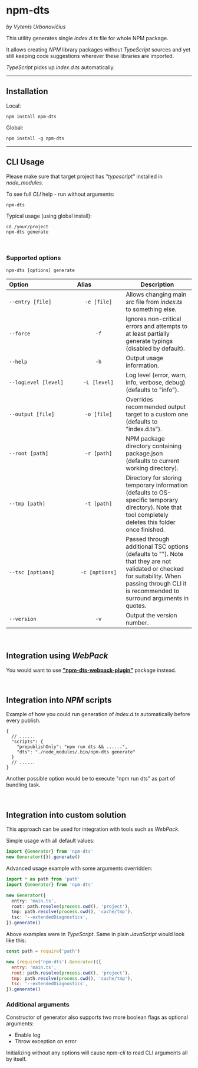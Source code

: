 # npm-dts

_by Vytenis Urbonavičius_

This utility generates single _index.d.ts_ file for whole NPM package.

It allows creating _NPM_ library packages without _TypeScript_ sources and yet still keeping code suggestions wherever these libraries are imported.

_TypeScript_ picks up _index.d.ts_ automatically.

---

## Installation

Local:

```
npm install npm-dts
```

Global:

```
npm install -g npm-dts
```

---

## CLI Usage

Please make sure that target project has _"typescript"_ installed in _node_modules_.

To see full _CLI_ help - run without arguments:

```
npm-dts
```

Typical usage (using global install):

```
cd /your/project
npm-dts generate
```

<br />

### Supported options

```
npm-dts [options] generate
```

| Option&nbsp;&nbsp;&nbsp;&nbsp;&nbsp;&nbsp;&nbsp;&nbsp;&nbsp;&nbsp;&nbsp;&nbsp;&nbsp;&nbsp;&nbsp;&nbsp;&nbsp;&nbsp;&nbsp;&nbsp;&nbsp;&nbsp;&nbsp;&nbsp;&nbsp;&nbsp;&nbsp; | Alias&nbsp;&nbsp;&nbsp;&nbsp;&nbsp;&nbsp;&nbsp;&nbsp;&nbsp;&nbsp;&nbsp;&nbsp;&nbsp;&nbsp;&nbsp;&nbsp;&nbsp;&nbsp; | Description                                                                                                                                                                                      |
| ------------------------------------------------------------------------------------------------------------------------------------------------------------------------ | :---------------------------------------------------------------------------------------------------------------: | ------------------------------------------------------------------------------------------------------------------------------------------------------------------------------------------------ |
| <code>--entry [file]</code>                                                                                                                                              |                                              <code>-e [file]</code>                                               | Allows changing main _src_ file from _index.ts_ to something else.                                                                                                                               |
| <code>--force</code>                                                                                                                                                     |                                                  <code>-f</code>                                                  | Ignores non-critical errors and attempts to at least partially generate typings (disabled by default).                                                                                           |
| <code>--help</code>                                                                                                                                                      |                                                  <code>-h</code>                                                  | Output usage information.                                                                                                                                                                        |
| <code>--logLevel [level]</code>                                                                                                                                          |                                              <code>-L [level]</code>                                              | Log level (error, warn, info, verbose, debug) (defaults to "info").                                                                                                                              |
| <code>--output [file]</code>                                                                                                                                             |                                              <code>-o [file]</code>                                               | Overrides recommended output target to a custom one (defaults to "index.d.ts").                                                                                                                  |
| <code>--root [path]</code>                                                                                                                                               |                                              <code>-r [path]</code>                                               | NPM package directory containing package.json (defaults to current working directory).                                                                                                           |
| <code>--tmp [path]</code>                                                                                                                                                |                                              <code>-t [path]</code>                                               | Directory for storing temporary information (defaults to OS-specific temporary directory). Note that tool completely deletes this folder once finished.                                          |
| <code>--tsc [options]</code>                                                                                                                                             |                                             <code>-c [options]</code>                                             | Passed through additional TSC options (defaults to ""). Note that they are not validated or checked for suitability. When passing through CLI it is recommended to surround arguments in quotes. |
| <code>--version</code>                                                                                                                                                   |                                                  <code>-v</code>                                                  | Output the version number.                                                                                                                                                                       |

<br>

## Integration using _WebPack_

You would want to use [**"npm-dts-webpack-plugin"**](https://www.npmjs.com/package/npm-dts-webpack-plugin) package instead.

<br />

## Integration into _NPM_ scripts

Example of how you could run generation of _index.d.ts_ automatically before every publish.

```
{
  // ......
  "scripts": {
    "prepublishOnly": "npm run dts && ......",
    "dts": "./node_modules/.bin/npm-dts generate"
  }
  // ......
}
```

Another possible option would be to execute "npm run dts" as part of bundling task.

<br />

## Integration into custom solution

This approach can be used for integration with tools such as _WebPack_.

Simple usage with all default values:

```typescript
import {Generator} from 'npm-dts'
new Generator({}).generate()
```

Advanced usage example with some arguments overridden:

```typescript
import * as path from 'path'
import {Generator} from 'npm-dts'

new Generator({
  entry: 'main.ts',
  root: path.resolve(process.cwd(), 'project'),
  tmp: path.resolve(process.cwd(), 'cache/tmp'),
  tsc: '--extendedDiagnostics',
}).generate()
```

Above examples were in _TypeScript_. Same in plain _JavaScript_ would look like this:

```javascript
const path = require('path')

new (require('npm-dts').Generator)({
  entry: 'main.ts',
  root: path.resolve(process.cwd(), 'project'),
  tmp: path.resolve(process.cwd(), 'cache/tmp'),
  tsc: '--extendedDiagnostics',
}).generate()
```

### Additional arguments

Constructor of generator also supports two more boolean flags as optional arguments:

- Enable log
- Throw exception on error

Initializing without any options will cause _npm-cli_ to read CLI arguments all by itself.
